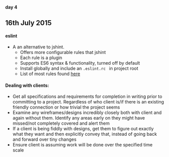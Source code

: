 #### day 4
## 16th July 2015

#### eslint
* A an alternative to jshint.
  * Offers more configurable rules that jshint
  * Each rule is a plugin
  * Supports ES6 syntax & functionality, turned off by default
  * Install globally and include an ```.eslint.rc ``` in project root
  * List of most rules found [here](https://github.com/eslint/eslint/blob/master/.eslintrc)


#### Dealing with clients:
* Get all specifications and requirements for completion in writing prior to committing to a project. Regardless of who client is/if there is an existing friendly connection or how trivial the project seems
* Examine any wireframes/designs incredibly closely both with client and again without them. Identify any areas early on they might have missed/not completely covered and alert them
* If a client is being fiddly with designs, get them to figure out exactly what they want and then explicitly convey that, instead of going back and forward over tiny changes
* Ensure client is assuming work will be done over the specified time scale
